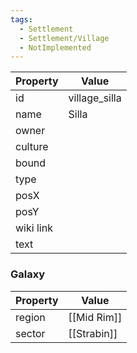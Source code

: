```yaml
---
tags:
  - Settlement
  - Settlement/Village
  - NotImplemented
---
```


| Property  | Value         |
| --------- | ------------- |
| id        | village_silla |
| name      | Silla         |
| owner     |               |
| culture   |               |
| bound     |               |
| type      |               |
| posX      |               |
| posY      |               |
| wiki link |               |
| text      |               |

### Galaxy
| Property | Value       |
| -------- | ----------- |
| region   | [[Mid Rim]] |
| sector   | [[Strabin]] |
